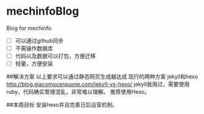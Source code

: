 # mechinfoBlog
Blog for mechinfo
- [ ] 可以通过github同步
- [ ] 不需操作数据库
- [ ] 代码以及数据可以打包，方便迁移
- [ ] 轻量，方便安装

##解决方案
以上要求可以通过静态网页生成器达成
现行的两种方案 jekyll和hexo
http://blog.giacomocerquone.com/jekyll-vs-hexo/
jekyll我用过，需要使用ruby，代码确实管理混乱，非常难以理解。
推荐使用Hexo。

##本周目标
安装hexo并且完善日后运营机制。
